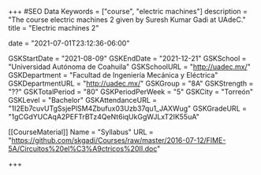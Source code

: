 +++
#SEO Data
Keywords = ["course", "electric machines"]
description = "The course electric machines 2 given by Suresh Kumar Gadi at UAdeC."
title = "Electric machines 2"

date = "2021-07-01T23:12:36-06:00"

GSKStartDate = "2021-08-09"
GSKEndDate = "2021-12-21"
GSKSchool = "Universidad Autónoma de Coahuila"
GSKSchoolURL = "http://uadec.mx/"
GSKDepartment = "Facultad de Ingeniería Mecánica y Eléctrica"
GSKDepartmentURL = "http://uadec.mx/"
GSKGroup = "8A"
GSKStrength = "??"
GSKTotalPeriod = "80"
GSKPeriodPerWeek = "5"
GSKCity = "Torreón"
GSKLevel = "Bachelor"
GSKAttendanceURL = "1I2Eb7cuvUTgSsjePlSM4Zbufux03Uzb37qu1_JAXWug"
GSKGradeURL = "1gCGdYUCAqA2PEFTrBTz4QeNt6iqUkGgWJLxT2IK55uA"

[[CourseMaterial]]
    Name = "Syllabus"
    URL = "https://github.com/skgadi/Courses/raw/master/2016-07-12/FIME-5A/Circuitos%20el%C3%A9ctricos%20II.doc"
	
+++